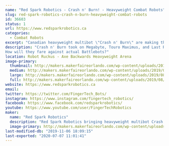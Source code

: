 ```yaml
---
name: "Red Spark Robotics - Crash n' Burn! - Heavyweight Combat Robots"
slug: red-spark-robotics-crash-n-burn-heavyweight-combat-robots
id: 36603
status: 1
url: https://www.redsparkrobotics.ca
categories:
  - Combat Robots
excerpt: "Canadian heavyweight multibot \"Crash n' Burn\" are making the trip to entertain YOU!"
description: "Crash n' Burn took on Megabyte, Touro Maximus, and Last Rites at RoboGames.
How will they fare against actual Battlebots?"
location: Robot Ruckus - Axe Backwards Heavyweight Arena
image-primary:
  thumbnail: http://makers.makerfaireorlando.com/wp-content/uploads/2019/08/CnB-YouTube-thumbnail-150x150.png
  medium: http://makers.makerfaireorlando.com/wp-content/uploads/2019/08/CnB-YouTube-thumbnail-300x169.png
  large: http://makers.makerfaireorlando.com/wp-content/uploads/2019/08/CnB-YouTube-thumbnail-1024x576.png
  full: http://makers.makerfaireorlando.com/wp-content/uploads/2019/08/CnB-YouTube-thumbnail.png
website: https://www.redsparkrobotics.ca
email: 
twitter: https://twitter.com/FingerTech_Bots/
instagram: https://www.instagram.com/fingertech_robotics/
facebook: https://www.facebook.com/redsparkrobotics/
youtube: https://www.youtube.com/user/FingerTechRobotics
maker:
  name: "Red Spark Robotics"
  description: "Red Spark Robotics bringing heavyweight multibot Crash n’ Burn to entertain the audience at Robot Ruckus!"
  image-primary: http://makers.makerfaireorlando.com/wp-content/uploads/2019/08/Red-Spark-Robotics-full-color-600x454.png
last-modified-db: "2019-11-06 18:09:15"
last-exported: "2020-07-07 11:01:41"
---
```

